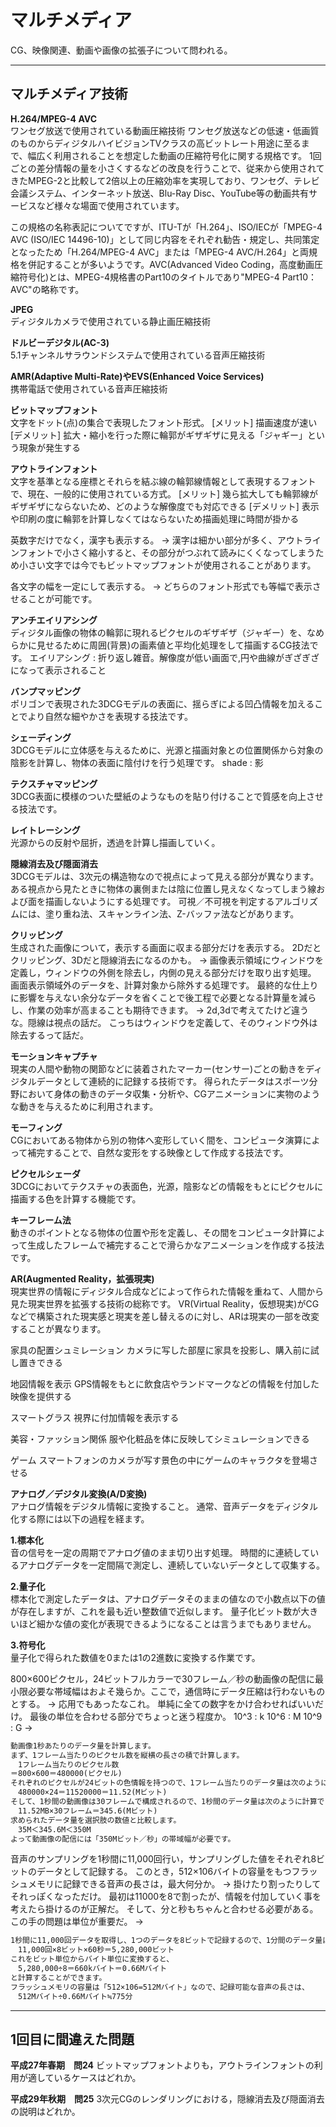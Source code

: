 # マルチメディア

CG、映像関連、動画や画像の拡張子について問われる。

---

## マルチメディア技術

**H.264/MPEG-4 AVC**  
ワンセグ放送で使用されている動画圧縮技術
ワンセグ放送などの低速・低画質のものからディジタルハイビジョンTVクラスの高ビットレート用途に至るまで、幅広く利用されることを想定した動画の圧縮符号化に関する規格です。
1回ごとの差分情報の量を小さくするなどの改良を行うことで、従来から使用されてきたMPEG-2と比較して2倍以上の圧縮効率を実現しており、ワンセグ、テレビ会議システム、インターネット放送、Blu-Ray Disc、YouTube等の動画共有サービスなど様々な場面で使用されています。

この規格の名称表記についてですが、ITU-Tが「H.264」、ISO/IECが「MPEG-4 AVC (ISO/IEC 14496-10)」として同じ内容をそれぞれ勧告・規定し、共同策定となったため「H.264/MPEG-4 AVC」または「MPEG-4 AVC/H.264」と両規格を併記することが多いようです。AVC(Advanced Video Coding，高度動画圧縮符号化)とは、MPEG-4規格書のPart10のタイトルであり"MPEG-4 Part10：AVC"の略称です。

**JPEG**  
ディジタルカメラで使用されている静止画圧縮技術

**ドルビーデジタル(AC-3)**  
5.1チャンネルサラウンドシステムで使用されている音声圧縮技術

**AMR(Adaptive Multi-Rate)やEVS(Enhanced Voice Services)**  
携帯電話で使用されている音声圧縮技術


**ビットマップフォント**  
文字をドット(点)の集合で表現したフォント形式。
[メリット]
描画速度が速い
[デメリット]
拡大・縮小を行った際に輪郭がギザギザに見える「ジャギー」という現象が発生する

**アウトラインフォント**  
文字を基準となる座標とそれらを結ぶ線の輪郭線情報として表現するフォントで、現在、一般的に使用されている方式。
[メリット]
幾ら拡大しても輪郭線がギザギザにならないため、どのような解像度でも対応できる
[デメリット]
表示や印刷の度に輪郭を計算しなくてはならないため描画処理に時間が掛かる

英数字だけでなく，漢字も表示する。
→
漢字は細かい部分が多く、アウトラインフォントで小さく縮小すると、その部分がつぶれて読みにくくなってしまうため小さい文字では今でもビットマップフォントが使用されることがあります。

各文字の幅を一定にして表示する。
→
どちらのフォント形式でも等幅で表示させることが可能です。


**アンチエイリアシング**  
ディジタル画像の物体の輪郭に現れるピクセルのギザギザ（ジャギー）を、なめらかに見せるために周囲(背景)の画素値と平均化処理をして描画するCG技法です。
エイリアシング : 折り返し雑音。解像度が低い画面で,円や曲線がぎざぎざになって表示されること

**バンプマッピング**  
ポリゴンで表現された3DCGモデルの表面に、揺らぎによる凹凸情報を加えることでより自然な細やかさを表現する技法です。

**シェーディング**  
3DCGモデルに立体感を与えるために、光源と描画対象との位置関係から対象の陰影を計算し、物体の表面に陰付けを行う処理です。
shade : 影

**テクスチャマッピング**  
3DCG表面に模様のついた壁紙のようなものを貼り付けることで質感を向上させる技法です。

**レイトレーシング**  
光源からの反射や屈折，透過を計算し描画していく。

**隠線消去及び隠面消去**  
3DCGモデルは、3次元の構造物なので視点によって見える部分が異なります。
ある視点から見たときに物体の裏側または陰に位置し見えなくなってしまう線および面を描画しないようにする処理です。
可視／不可視を判定するアルゴリズムには、塗り重ね法、スキャンライン法、Z-バッファ法などがあります。

**クリッピング**  
生成された画像について，表示する画面に収まる部分だけを表示する。
2Dだとクリッピング、3Dだと隠線消去になるのかも。
→
画像表示領域にウィンドウを定義し，ウィンドウの外側を除去し，内側の見える部分だけを取り出す処理。
画面表示領域外のデータを、計算対象から除外する処理です。
最終的な仕上りに影響を与えない余分なデータを省くことで後工程で必要となる計算量を減らし、作業の効率が高まることも期待できます。
→
2d,3dで考えてたけど違うな。隠線は視点の話だ。
こっちはウィンドウを定義して、そのウィンドウ外は除去するって話だ。

**モーションキャプチャ**  
現実の人間や動物の関節などに装着されたマーカー(センサー)ごとの動きをディジタルデータとして連続的に記録する技術です。
得られたデータはスポーツ分野において身体の動きのデータ収集・分析や、CGアニメーションに実物のような動きを与えるために利用されます。

**モーフィング**  
CGにおいてある物体から別の物体へ変形していく間を、コンピュータ演算によって補完することで、自然な変形をする映像として作成する技法です。

**ピクセルシェーダ**  
3DCGにおいてテクスチャの表面色，光源，陰影などの情報をもとにピクセルに描画する色を計算する機能です。

**キーフレーム法**  
動きのポイントとなる物体の位置や形を定義し、その間をコンピュータ計算によって生成したフレームで補完することで滑らかなアニメーションを作成する技法です。


**AR(Augmented Reality，拡張現実)**  
現実世界の情報にディジタル合成などによって作られた情報を重ねて、人間から見た現実世界を拡張する技術の総称です。
VR(Virtual Reality，仮想現実)がCGなどで構築された現実感と現実を差し替えるのに対し、ARは現実の一部を改変することが異なります。

家具の配置シュミレーション
カメラに写した部屋に家具を投影し、購入前に試し置きできる

地図情報を表示
GPS情報をもとに飲食店やランドマークなどの情報を付加した映像を提供する

スマートグラス
視界に付加情報を表示する

美容・ファッション関係
服や化粧品を体に反映してシミュレーションできる

ゲーム
スマートフォンのカメラが写す景色の中にゲームのキャラクタを登場させる


**アナログ／デジタル変換(A/D変換)**  
アナログ情報をデジタル情報に変換すること。
通常、音声データをディジタル化する際には以下の過程を経ます。

**1.標本化**  
音の信号を一定の周期でアナログ値のまま切り出す処理。
時間的に連続しているアナログデータを一定間隔で測定し、連続していないデータとして収集する。

**2.量子化**  
標本化で測定したデータは、アナログデータそのままの値なので小数点以下の値が存在しますが、これを最も近い整数値で近似します。
量子化ビット数が大きいほど細かな値の変化が表現できるようになることは言うまでもありません。

**3.符号化**  
量子化で得られた数値を0または1の2進数に変換する作業です。




800×600ピクセル，24ビットフルカラーで30フレーム／秒の動画像の配信に最小限必要な帯域幅はおよそ幾らか。ここで，通信時にデータ圧縮は行わないものとする。
→
応用でもあったなこれ。
単純に全ての数字をかけ合わせればいいだけ。
最後の単位を合わせる部分でちょっと迷う程度か。
10^3 : k
10^6 : M
10^9 : G
→

``` txt
動画像1秒あたりのデータ量を計算します。
まず、1フレーム当たりのピクセル数を縦横の長さの積で計算します。
　1フレーム当たりのピクセル数
＝800×600＝480000(ピクセル)
それぞれのピクセルが24ビットの色情報を持つので、1フレーム当たりのデータ量は次のように計算できます。
　480000×24＝11520000＝11.52(Mビット)
そして、1秒間の動画像は30フレームで構成されるので、1秒間のデータ量は次のように計算できます。
　11.52MB×30フレーム＝345.6(Mビット)
求められたデータ量を選択肢の数値と比較します。
　35M＜345.6M＜350M
よって動画像の配信には「350Mビット／秒」の帯域幅が必要です。
```


音声のサンプリングを1秒間に11,000回行い，サンプリングした値をそれぞれ8ビットのデータとして記録する。
このとき，512×106バイトの容量をもつフラッシュメモリに記録できる音声の長さは，最大何分か。
→
掛けたり割ったりしてそれっぽくなっただけ。
最初は11000を8で割ったが、情報を付加していく事を考えたら掛けるのが正解だ。
そして、分と秒もちゃんと合わせる必要がある。
この手の問題は単位が重要だ。
→

``` txt
1秒間に11,000回データを取得し、1つのデータを8ビットで記録するので、1分間のデータ量は単純に、
　11,000回×8ビット×60秒＝5,280,000ビット
これをビット単位からバイト単位に変換すると、
　5,280,000÷8＝660kバイト＝0.66Mバイト
と計算することができます。
フラッシュメモリの容量は「512×106=512Mバイト」なので、記録可能な音声の長さは、
　512Mバイト÷0.66Mバイト≒775分
```

---

## 1回目に間違えた問題


**平成27年春期　問24**
ビットマップフォントよりも，アウトラインフォントの利用が適しているケースはどれか。


**平成29年秋期　問25**
3次元CGのレンダリングにおける，隠線消去及び隠面消去の説明はどれか。


